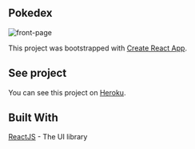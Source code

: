 ## Pokedex

![front-page](https://raw.github.com/carloseduardofdelima/react-pokedex/master/front-page.PNG)

This project was bootstrapped with [Create React App](https://github.com/facebook/create-react-app).

## See project

You can see this project on [Heroku](https://reactx-pokedex.herokuapp.com/).

## Built With

[ReactJS](https://pt-br.reactjs.org/) - The UI library
